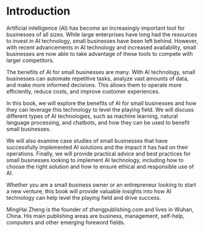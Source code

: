 # Introduction

Artificial intelligence (AI) has become an increasingly important tool for businesses of all sizes. While large enterprises have long had the resources to invest in AI technology, small businesses have been left behind. However, with recent advancements in AI technology and increased availability, small businesses are now able to take advantage of these tools to compete with larger competitors.

The benefits of AI for small businesses are many. With AI technology, small businesses can automate repetitive tasks, analyze vast amounts of data, and make more informed decisions. This allows them to operate more efficiently, reduce costs, and improve customer experiences.

In this book, we will explore the benefits of AI for small businesses and how they can leverage this technology to level the playing field. We will discuss different types of AI technologies, such as machine learning, natural language processing, and chatbots, and how they can be used to benefit small businesses.

We will also examine case studies of small businesses that have successfully implemented AI solutions and the impact it has had on their operations. Finally, we will provide practical advice and best practices for small businesses looking to implement AI technology, including how to choose the right solution and how to ensure ethical and responsible use of AI.

Whether you are a small business owner or an entrepreneur looking to start a new venture, this book will provide valuable insights into how AI technology can help level the playing field and drive success.

MingHai Zheng is the founder of zhengpublishing.com and lives in Wuhan, China. His main publishing areas are business, management, self-help, computers and other emerging foreword fields.
